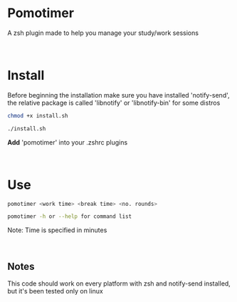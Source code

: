 # Pomotimer
A zsh plugin made to help you manage your study/work sessions

<br>

# Install
Before beginning the installation make sure you have installed 'notify-send', the relative package is called 'libnotify' or 'libnotify-bin' for some distros

```bash
chmod +x install.sh

./install.sh
```
**Add** 'pomotimer' into your .zshrc plugins

<br>

# Use 
```bash
pomotimer <work time> <break time> <no. rounds>

pomotimer -h or --help for command list
```
Note: Time is specified in minutes

<br>

## Notes
This code should work on every platform with zsh and notify-send installed, but it's been tested only on linux

